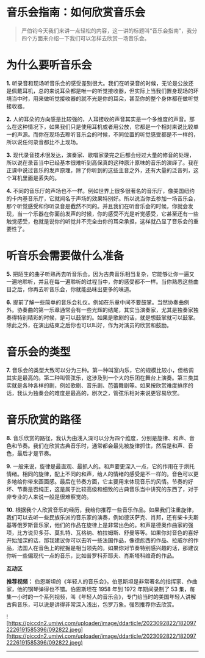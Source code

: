 # 音乐会指南：如何欣赏音乐会

> 严伯钧今天我们来讲一点轻松的内容，这一讲的标题叫“音乐会指南”，我分四个方面来介绍一下我们可以怎样去欣赏一场音乐会。

# 为什么要听音乐会

 **1.** 听录音和现场听音乐会的感受差别很大。我们在听录音的时候，无论是公放还是佩戴耳机，总的来说耳朵都是唯一的听觉接收器，但实际上当我们置身现场的环境当中时，用来做听觉接收器的就不光是你的耳朵，甚至你的整个身体都在做听觉接收器。

 **2.** 人的耳朵的方向感是比较强的，人耳接收的声音其实是一个多维度的声音。那么在这种情况下，如果我们只是使用耳机或者用公放，它都是一个相对来说比较单一的声源。而你在现场去聆听音乐会的时候，不同位置的听觉感受都是不一样的，所以说任何录音都比不上现场。

 **3.** 现代录音技术很发达，演奏家、歌唱家录完之后都会经过大量的修音的处理，所以说在录音当中已经基本很难听到高保真的这种原汁原味的音乐的演绎了。我在正课中说过音乐的发声原理，除了你听到的这些主音之外，还有大量的泛音列，这个耳机里面是丢失的。

 **4.** 不同的音乐厅的声场也不一样。例如世界上很多很著名的音乐厅，像美国纽约的卡内基音乐厅，它就闻名于声场的效果特别好。所以说当你去参加一场音乐会，那个听觉感受和你听录音是截然不同的。并且我们在听音乐会的时候，你就会发现，当一个乐器在你面前发声的时候，你的感受不光是听觉感受，它甚至还有一些触觉感受，也就是说你的听觉并不完全由你的耳朵承担，这样就凸显了音乐会的重要性了。

# 听音乐会需要做什么准备

 **5.** 把陌生的曲子听熟再去听音乐会。因为古典音乐相当复杂，它能够让你一遍又一遍地聆听，并且在每一遍聆听的过程当中，你的感受都不一样。当你熟悉这些曲目之后，你再去听音乐会，你就能品味出更多的味道。

 **6.** 提前了解一些简单的音乐会礼仪。例如在乐章中间不要鼓掌。当然协奏曲例外。协奏曲的第一乐章通常会有一些光辉的结尾，其实当演奏家，尤其是独奏家独奏得特别精彩的时候，是可以鼓掌的。如果是歌剧的话，就是想鼓掌就可以鼓掌。除此之外，在演出结束之后你也可以叫好，作为对演员的欣赏和鼓励。

# 音乐会的类型

 **7.** 音乐会的类型大致可以分为三种。第一种叫室内乐，它的规模比较小，但格调其实是最高的。第二种叫管弦乐，这涉及到一个大的乐团在舞台上演奏。第三类其实就是各种各样的剧，例如歌剧、音乐剧、芭蕾舞剧等。如果按欣赏难度排序的话，我认为独奏会的难度是最高的，剧次之，管弦乐相对来说更容易欣赏。

# 音乐欣赏的路径

 **8.** 音乐欣赏的路径，我认为由浅入深可以分为四个维度，分别是旋律、和声、音色和节奏。我们在欣赏古典音乐时，通常都会最先被旋律抓住，然后是和声、音色，最后才是节奏。

 **9.** 一般来说，旋律是最直观、最抓人的。和声要更深入一点，它的作用在于烘托情绪。相同的旋律，配上不同的和声，给人的情绪的感受是不一样的。音色可以更多地给你带来画面感。最后在节奏方面，它主要用来体现音乐的风情。节奏的好坏、节奏是否纯正，这是属于比较高级和细致的古典音乐当中讲究的东西了，对于非专业的人来说一般是很难察觉的。

 **10.** 根据我个人欣赏音乐的经历，我给你推荐一些音乐作品。如果我们注重旋律，我们可以去听一些民族乐派的音乐家的演奏，例如德沃萨克、肖邦，还有柴卡夫斯基等俄罗斯音乐家，他们的作品在旋律上是非常出色的。和声是德奥作曲家的强项，比方说贝多芬、莫扎特、瓦格纳、柏拉姆斯、舒曼等等。如果你对音色的喜好开始加深的话，那我建议你可以去听一些法国作品，像德彪西的作品、拉威尔的作品，法国人在音色上的挖掘是相当领先的。如果你对节奏特别感兴趣的话，那建议你听一些偏现代一点的音乐，比如普罗科菲耶夫、肖斯塔科维奇的作品。

 **互动区**

 **推荐视频：** 伯恩斯坦的《年轻人的音乐会》。伯恩斯坦是非常著名的指挥家、作曲家，他的钢琴弹得也不错。伯恩斯坦在 1958 年到 1972 年期间录制了 53 集，每集一小时的一个系列视频，叫《年轻人的音乐会》，专门给当时的美国年轻人讲解古典音乐，可以说是讲得非常深入浅出，包罗万象。强烈推荐你去欣赏。

![https://piccdn2.umiwi.com/uploader/image/ddarticle/2023092822/1820972226191585396/092822.jpeg](https://piccdn2.umiwi.com/uploader/image/ddarticle/2023092822/1820972226191585396/092822.jpeg)

---
